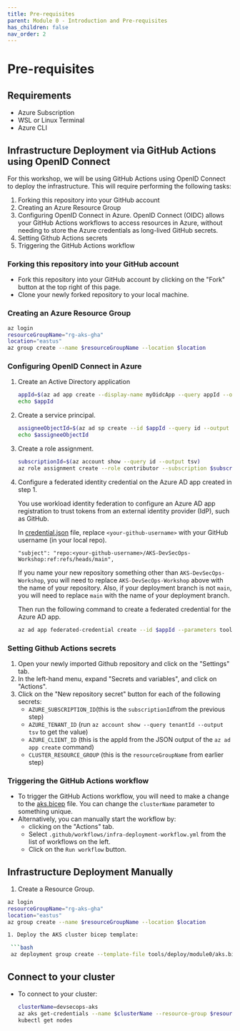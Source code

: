 ```yaml
---
title: Pre-requisites
parent: Module 0 - Introduction and Pre-requisites
has_children: false
nav_order: 2
---
```


# Pre-requisites

## Requirements

* Azure Subscription
* WSL or Linux Terminal
* Azure CLI

## Infrastructure Deployment via GitHub Actions using OpenID Connect

For this workshop, we will be using GitHub Actions using OpenID Connect to deploy the infrastructure.  This will require performing the following tasks:

1. Forking this repository into your GitHub account 
2. Creating an Azure Resource Group
3. Configuring OpenID Connect in Azure. OpenID Connect (OIDC) allows your GitHub Actions workflows to access resources in Azure, without needing to store the Azure credentials as long-lived GitHub secrets. 
4. Setting Github Actions secrets
5. Triggering the GitHub Actions workflow

### Forking this repository into your GitHub account

* Fork this repository into your GitHub account by clicking on the "Fork" button at the top right of this page.
* Clone your newly forked repository to your local machine.


### Creating an Azure Resource Group

```bash
az login
resourceGroupName="rg-aks-gha"
location="eastus"
az group create --name $resourceGroupName --location $location
```

### Configuring OpenID Connect in Azure

1. Create an Active Directory application

   ```bash
   appId=$(az ad app create --display-name myOidcApp --query appId --output tsv)
   echo $appId
   ```

2. Create a service principal.

   ```bash
   assigneeObjectId=$(az ad sp create --id $appId --query id --output tsv)
   echo $assigneeObjectId 
   ```

3. Create a role assignment.

   ```bash
   subscriptionId=$(az account show --query id --output tsv)
   az role assignment create --role contributor --subscription $subscriptionId --assignee-object-id  $assigneeObjectId --assignee-principal-type ServicePrincipal --scope /subscriptions/$subscriptionId/resourceGroups/$resourceGroupName
   ```

4. Configure a federated identity credential on the Azure AD app created in step 1. 

   You use workload identity federation to configure an Azure AD app registration to trust tokens from an external identity provider (IdP), such as GitHub.

   In [credential.json](../../../tools/deploy/module0/credential.json) file, replace `<your-github-username>` with your GitHub username (in your local repo).

   `"subject": "repo:<your-github-username>/AKS-DevSecOps-Workshop:ref:refs/heads/main",`

   If you name your new repository something other than `AKS-DevSecOps-Workshop`, you will need to replace `AKS-DevSecOps-Workshop` above with the name of your repository. Also, if your deployment branch is not `main`, you will need to replace `main` with the name of your deployment branch.

   Then run the following command to create a federated credential for the Azure AD app.

   ```bash
   az ad app federated-credential create --id $appId --parameters tools/deploy/module0/credential.json
   ```

### Setting Github Actions secrets

1. Open your newly imported Github repository and click on the "Settings" tab.
2. In the left-hand menu, expand "Secrets and variables", and click on "Actions".
3. Click on the "New repository secret" button for each of the following secrets:
   * `AZURE_SUBSCRIPTION_ID`(this is the `subscriptionId`from the previous step)
   * `AZURE_TENANT_ID` (run `az account show --query tenantId --output tsv` to get the value)
   * `AZURE_CLIENT_ID` (this is the appId from the JSON output of the `az ad app create` command)
   * `CLUSTER_RESOURCE_GROUP` (this is the `resourceGroupName` from earlier step)

### Triggering the GitHub Actions workflow

* To trigger the GitHub Actions workflow, you will need to make a change to the [aks.bicep](../../../tools/deploy/module0/aks.bicep) file. You can change the `clusterName` parameter to something unique.
* Alternatively, you can manually start the workflow by:
  * clicking on the "Actions" tab.
  * Select `.github/workflows/infra-deployment-workflow.yml` from the list of workflows on the left.
  * Click on the `Run workflow` button.

## Infrastructure Deployment Manually

1. Create a Resource Group.

  ```bash
  az login
  resourceGroupName="rg-aks-gha"
  location="eastus"
  az group create --name $resourceGroupName --location $location

1. Deploy the AKS cluster bicep template:

   ```bash
   az deployment group create --template-file tools/deploy/module0/aks.bicep --resource-group $resourceGroupName --parameters location=$location
   ```

## Connect to your cluster

* To connect to your cluster:

   ```bash
   clusterName=devsecops-aks
   az aks get-credentials --name $clusterName --resource-group $resourceGroupName --admin
   kubectl get nodes
   ```
